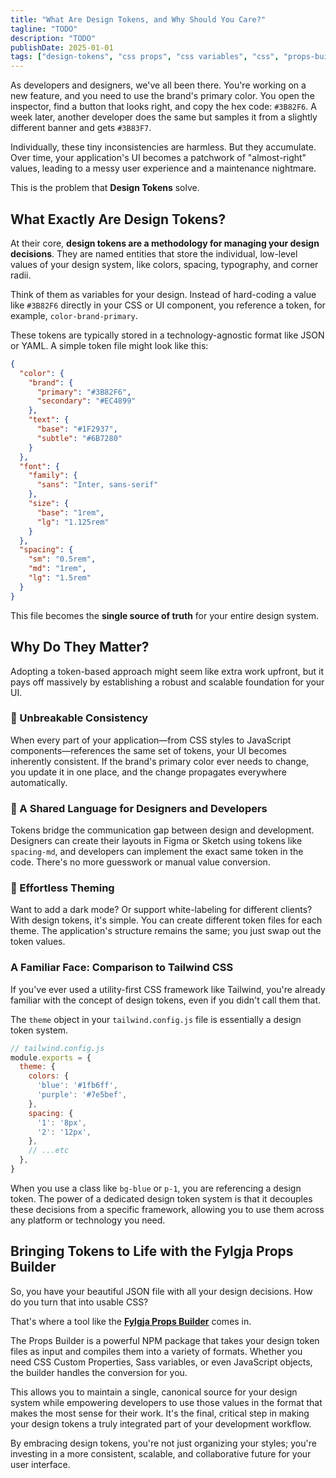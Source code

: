 ```yaml
---
title: "What Are Design Tokens, and Why Should You Care?"
tagline: "TODO"
description: "TODO"
publishDate: 2025-01-01
tags: ["design-tokens", "css props", "css variables", "css", "props-builder"]
---
```


As developers and designers, we've all been there. You're working on a new feature, and you need to use the brand's primary color. You open the inspector, find a button that looks right, and copy the hex code: `#3B82F6`. A week later, another developer does the same but samples it from a slightly different banner and gets `#3B83F7`.

Individually, these tiny inconsistencies are harmless. But they accumulate. Over time, your application's UI becomes a patchwork of "almost-right" values, leading to a messy user experience and a maintenance nightmare.

This is the problem that **Design Tokens** solve.

## What Exactly Are Design Tokens?

At their core, **design tokens are a methodology for managing your design decisions**. They are named entities that store the individual, low-level values of your design system, like colors, spacing, typography, and corner radii.

Think of them as variables for your design. Instead of hard-coding a value like `#3B82F6` directly in your CSS or UI component, you reference a token, for example, `color-brand-primary`.

These tokens are typically stored in a technology-agnostic format like JSON or YAML. A simple token file might look like this:

```json
{
  "color": {
    "brand": {
      "primary": "#3B82F6",
      "secondary": "#EC4899"
    },
    "text": {
      "base": "#1F2937",
      "subtle": "#6B7280"
    }
  },
  "font": {
    "family": {
      "sans": "Inter, sans-serif"
    },
    "size": {
      "base": "1rem",
      "lg": "1.125rem"
    }
  },
  "spacing": {
    "sm": "0.5rem",
    "md": "1rem",
    "lg": "1.5rem"
  }
}
```

This file becomes the **single source of truth** for your entire design system.

## Why Do They Matter?

Adopting a token-based approach might seem like extra work upfront, but it pays off massively by establishing a robust and scalable foundation for your UI.

### 🚀 Unbreakable Consistency

When every part of your application—from CSS styles to JavaScript components—references the same set of tokens, your UI becomes inherently consistent. If the brand's primary color ever needs to change, you update it in one place, and the change propagates everywhere automatically.

### 🤝 A Shared Language for Designers and Developers

Tokens bridge the communication gap between design and development. Designers can create their layouts in Figma or Sketch using tokens like `spacing-md`, and developers can implement the exact same token in the code. There's no more guesswork or manual value conversion.

### 🎨 Effortless Theming

Want to add a dark mode? Or support white-labeling for different clients? With design tokens, it's simple. You can create different token files for each theme. The application's structure remains the same; you just swap out the token values.

### A Familiar Face: Comparison to Tailwind CSS

If you've ever used a utility-first CSS framework like Tailwind, you're already familiar with the concept of design tokens, even if you didn't call them that.

The `theme` object in your `tailwind.config.js` file is essentially a design token system.

```javascript
// tailwind.config.js
module.exports = {
  theme: {
    colors: {
      'blue': '#1fb6ff',
      'purple': '#7e5bef',
    },
    spacing: {
      '1': '8px',
      '2': '12px',
    },
    // ...etc
  },
}
```

When you use a class like `bg-blue` or `p-1`, you are referencing a design token. The power of a dedicated design token system is that it decouples these decisions from a specific framework, allowing you to use them across any platform or technology you need.

## Bringing Tokens to Life with the Fylgja Props Builder

So, you have your beautiful JSON file with all your design decisions. How do you turn that into usable CSS?

That's where a tool like the **[Fylgja Props Builder](https://fylgja.dev/library/extensions/props-builder/)** comes in.

The Props Builder is a powerful NPM package that takes your design token files as input and compiles them into a variety of formats. Whether you need CSS Custom Properties, Sass variables, or even JavaScript objects, the builder handles the conversion for you.

This allows you to maintain a single, canonical source for your design system while empowering developers to use those values in the format that makes the most sense for their work. It's the final, critical step in making your design tokens a truly integrated part of your development workflow.

By embracing design tokens, you're not just organizing your styles; you're investing in a more consistent, scalable, and collaborative future for your user interface.